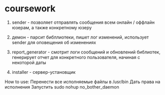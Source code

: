 # coursework


1) sender - позволяет отправлять сообщения всем онлайн / оффлайн юзерам, а также конкретному юзеру

2) демон - парсит библлиотеки, пишет лог изменений, использует sender для оповещения об изменениях 

3) report_generator - смотрит логи сообщений и обновлений библиотек, генерирует отчет для конкретного пользователя, начиная с некоторой даты

4) installer - сервер-установщик

How to use:
Перенести все исполняемые файлы в /usr/bin 
Дать права на исполнения 
Запустить sudo nohup no_bother_daemon
